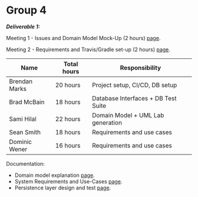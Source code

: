 # Group 4

***Deliverable 1:***

Meeting 1 - Issues and Domain Model Mock-Up (2 hours) [page](https://github.com/McGill-ECSE321-Fall2019/project-group-4/wiki/Meeting---2019-10-03---2:00-4:00pm).

Meeting 2 - Requirements and Travis/Gradle set-up (2 hours) [page](https://github.com/McGill-ECSE321-Fall2019/project-group-4/wiki/Meeting-2019-10-07-2:00-4:00pm).
  
|Name                    |Total hours |Responsibility                                                       |
|------------------------|------------|---------------------------------------------------------------------|
|Brendan Marks           |   20 hours |Project setup, CI/CD, DB setup                                       |
|Brad McBain             |   18 hours |Database Interfaces + DB Test Suite                                  |
|Sami Hilal              |   22 hours |Domain Model + UML Lab generation                                    |
|Sean Smith              |   18 hours |Requirements and use cases                                           |
|Dominic Wener           |   16 hours |Requirements and use cases                                           |

Documentation:

  - Domain model explanation [page](https://github.com/McGill-ECSE321-Fall2019/project-group-4/wiki/Domain-Model).
  - System Requirements and Use-Cases [page](https://github.com/McGill-ECSE321-Fall2019/project-group-4/wiki/System-Requirements).
  - Persistence layer design and test [page](https://github.com/McGill-ECSE321-Fall2019/project-group-4/wiki/Persistence-Layer).
  
